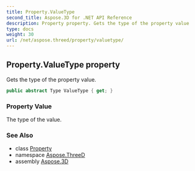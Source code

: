 ```yaml
---
title: Property.ValueType
second_title: Aspose.3D for .NET API Reference
description: Property property. Gets the type of the property value
type: docs
weight: 30
url: /net/aspose.threed/property/valuetype/
---
```

## Property.ValueType property

Gets the type of the property value.

```csharp
public abstract Type ValueType { get; }
```

### Property Value

The type of the value.

### See Also

* class [Property](../)
* namespace [Aspose.ThreeD](../../../aspose.threed/)
* assembly [Aspose.3D](../../../)


